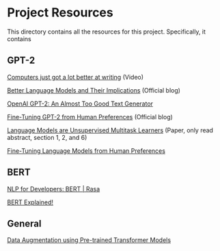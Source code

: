 # Project Resources

This directory contains all the resources for this project. Specifically, it contains

## GPT-2

[Computers just got a lot better at writing](https://youtu.be/gcHkxP9adiM) (Video)

[Better Language Models and Their Implications](https://openai.com/blog/better-language-models/) (Official blog)

[OpenAI GPT-2: An Almost Too Good Text Generator](https://youtu.be/8ypnLjwpzK8)

[Fine-Tuning GPT-2 from Human Preferences](https://openai.com/blog/fine-tuning-gpt-2/) (Official blog)

[Language Models are Unsupervised Multitask Learners](https://cdn.openai.com/better-language-models/language_models_are_unsupervised_multitask_learners.pdf) (Paper, only read abstract, section 1, 2, and 6)

[Fine-Tuning Language Models from Human Preferences](https://arxiv.org/abs/1909.08593v2)


## BERT

[NLP for Developers: BERT | Rasa](https://youtu.be/zMxvS7hD-Ug)

[BERT Explained!](https://youtu.be/OR0wfP2FD3c)


## General

[Data Augmentation using Pre-trained Transformer Models](https://arxiv.org/abs/2003.02245v1)